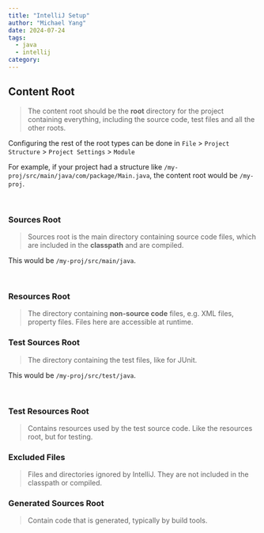 ```yaml
---
title: "IntelliJ Setup"
author: "Michael Yang"
date: 2024-07-24
tags:
  - java
  - intellij
category:
---
```


## Content Root

> The content root should be the **root** directory for the project containing everything, including the source code, test files and all the other roots.

Configuring the rest of the root types can be done in `File` > `Project Structure` > `Project Settings` > `Module`

For example, if your project had a structure like `/my-proj/src/main/java/com/package/Main.java`, the content root would be `/my-proj`.

<br>

### Sources Root

> Sources root is the main directory containing source code files, which are included in the **classpath** and are compiled.

This would be `/my-proj/src/main/java`.

<br >

### Resources Root

> The directory containing **non-source code** files, e.g. XML files, property files. Files here are accessible at runtime.

### Test Sources Root

> The directory containing the test files, like for JUnit.

This would be `/my-proj/src/test/java`.

<br>

### Test Resources Root

> Contains resources used by the test source code. Like the resources root, but for testing.

### Excluded Files

> Files and directories ignored by IntelliJ. They are not included in the classpath or compiled.

### Generated Sources Root

> Contain code that is generated, typically by build tools.
